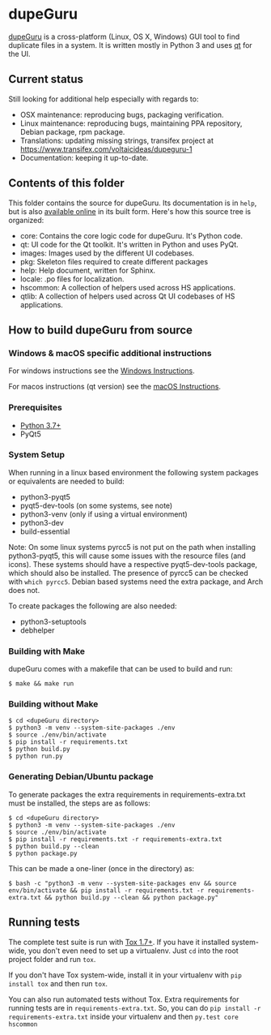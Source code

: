 # dupeGuru

[dupeGuru][dupeguru] is a cross-platform (Linux, OS X, Windows) GUI tool to find duplicate files in
a system. It is written mostly in Python 3 and uses [qt](https://www.qt.io/) for the UI.

## Current status
Still looking for additional help especially with regards to:
* OSX maintenance: reproducing bugs, packaging verification.
* Linux maintenance: reproducing bugs, maintaining PPA repository, Debian package, rpm package.
* Translations: updating missing strings, transifex project at https://www.transifex.com/voltaicideas/dupeguru-1
* Documentation: keeping it up-to-date.

## Contents of this folder

This folder contains the source for dupeGuru. Its documentation is in `help`, but is also
[available online][documentation] in its built form. Here's how this source tree is organized:

* core: Contains the core logic code for dupeGuru. It's Python code.
* qt: UI code for the Qt toolkit. It's written in Python and uses PyQt.
* images: Images used by the different UI codebases.
* pkg: Skeleton files required to create different packages
* help: Help document, written for Sphinx.
* locale: .po files for localization.
* hscommon: A collection of helpers used across HS applications.
* qtlib: A collection of helpers used across Qt UI codebases of HS applications.

## How to build dupeGuru from source

### Windows & macOS specific additional instructions
For windows instructions see the [Windows Instructions](Windows.md).

For macos instructions (qt version) see the [macOS Instructions](macos.md).

### Prerequisites
* [Python 3.7+][python]
* PyQt5

### System Setup
When running in a linux based environment the following system packages or equivalents are needed to build:
* python3-pyqt5
* pyqt5-dev-tools (on some systems, see note)
* python3-venv (only if using a virtual environment)
* python3-dev
* build-essential

Note: On some linux systems pyrcc5 is not put on the path when installing python3-pyqt5, this will cause some issues with the resource files (and icons). These systems should have a respective pyqt5-dev-tools package, which should also be installed. The presence of pyrcc5 can be checked with `which pyrcc5`.  Debian based systems need the extra package, and Arch does not.

To create packages the following are also needed:
* python3-setuptools
* debhelper

### Building with Make
dupeGuru comes with a makefile that can be used to build and run:

    $ make && make run

### Building without Make

    $ cd <dupeGuru directory>
    $ python3 -m venv --system-site-packages ./env
    $ source ./env/bin/activate
    $ pip install -r requirements.txt
    $ python build.py
    $ python run.py

### Generating Debian/Ubuntu package
To generate packages the extra requirements in requirements-extra.txt must be installed, the 
steps are as follows:

    $ cd <dupeGuru directory>
    $ python3 -m venv --system-site-packages ./env
    $ source ./env/bin/activate
    $ pip install -r requirements.txt -r requirements-extra.txt
    $ python build.py --clean
    $ python package.py

This can be made a one-liner (once in the directory) as:

    $ bash -c "python3 -m venv --system-site-packages env && source env/bin/activate && pip install -r requirements.txt -r requirements-extra.txt && python build.py --clean && python package.py"

## Running tests

The complete test suite is run with [Tox 1.7+][tox]. If you have it installed system-wide, you
don't even need to set up a virtualenv. Just `cd` into the root project folder and run `tox`.

If you don't have Tox system-wide, install it in your virtualenv with `pip install tox` and then
run `tox`.

You can also run automated tests without Tox. Extra requirements for running tests are in
`requirements-extra.txt`. So, you can do `pip install -r requirements-extra.txt` inside your
virtualenv and then `py.test core hscommon`

[dupeguru]: https://dupeguru.voltaicideas.net/
[cross-toolkit]: http://www.hardcoded.net/articles/cross-toolkit-software
[documentation]: http://dupeguru.voltaicideas.net/help/en/
[python]: http://www.python.org/
[pyqt]: http://www.riverbankcomputing.com
[tox]: https://tox.readthedocs.org/en/latest/
